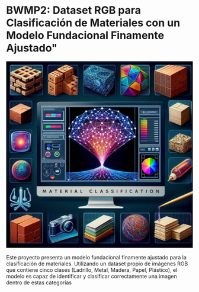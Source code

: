 # BWMP2: Dataset RGB para Clasificación de Materiales con un Modelo Fundacional Finamente Ajustado"

<p align="center">
  <img src="logo.jpg" alt="Descripción alternativa de la imagen">
</p>

Este proyecto presenta un modelo fundacional finamente ajustado para la clasificación de materiales. Utilizando un dataset propio de imágenes RGB que contiene cinco clases (Ladrillo, Metal, Madera, Papel, Plástico), el modelo es capaz de identificar y clasificar correctamente una imagen dentro de estas categorías
